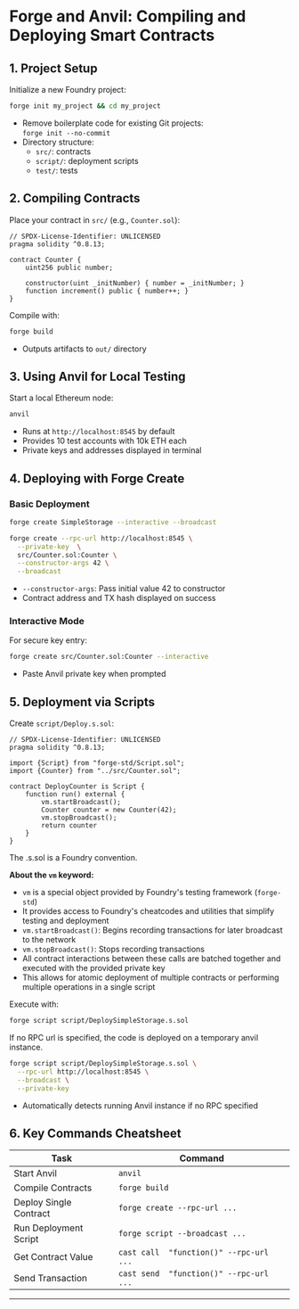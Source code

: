 # Forge and Anvil: Compiling and Deploying Smart Contracts

## 1. Project Setup

Initialize a new Foundry project:

```bash
forge init my_project && cd my_project
```

- Remove boilerplate code for existing Git projects:  
  `forge init --no-commit`
- Directory structure:
  - `src/`: contracts
  - `script/`: deployment scripts
  - `test/`: tests

## 2. Compiling Contracts

Place your contract in `src/` (e.g., `Counter.sol`):

```solidity
// SPDX-License-Identifier: UNLICENSED
pragma solidity ^0.8.13;

contract Counter {
    uint256 public number;
    
    constructor(uint _initNumber) { number = _initNumber; }
    function increment() public { number++; }
}
```

Compile with:

```bash
forge build
```

- Outputs artifacts to `out/` directory

## 3. Using Anvil for Local Testing

Start a local Ethereum node:

```bash
anvil
```

- Runs at `http://localhost:8545` by default
- Provides 10 test accounts with 10k ETH each
- Private keys and addresses displayed in terminal

## 4. Deploying with Forge Create

### Basic Deployment

```bash
forge create SimpleStorage --interactive --broadcast
```

```bash
forge create --rpc-url http://localhost:8545 \
  --private-key  \
  src/Counter.sol:Counter \
  --constructor-args 42 \
  --broadcast
```

- `--constructor-args`: Pass initial value 42 to constructor
- Contract address and TX hash displayed on success

### Interactive Mode

For secure key entry:

```bash
forge create src/Counter.sol:Counter --interactive
```

- Paste Anvil private key when prompted

## 5. Deployment via Scripts

Create `script/Deploy.s.sol`:

```solidity
// SPDX-License-Identifier: UNLICENSED
pragma solidity ^0.8.13;

import {Script} from "forge-std/Script.sol";
import {Counter} from "../src/Counter.sol";

contract DeployCounter is Script {
    function run() external {
        vm.startBroadcast();
        Counter counter = new Counter(42);
        vm.stopBroadcast();
        return counter
    }
}
```

The .s.sol is a Foundry convention.

**About the `vm` keyword:**
- `vm` is a special object provided by Foundry's testing framework (`forge-std`)
- It provides access to Foundry's cheatcodes and utilities that simplify testing and deployment
- `vm.startBroadcast()`: Begins recording transactions for later broadcast to the network
- `vm.stopBroadcast()`: Stops recording transactions
- All contract interactions between these calls are batched together and executed with the provided private key
- This allows for atomic deployment of multiple contracts or performing multiple operations in a single script

Execute with:

```bash
forge script script/DeploySimpleStorage.s.sol
```
If no RPC url is specified, the code is deployed on a temporary anvil instance.

```bash
forge script script/DeploySimpleStorage.s.sol \
  --rpc-url http://localhost:8545 \
  --broadcast \
  --private-key 
```

- Automatically detects running Anvil instance if no RPC specified

## 6. Key Commands Cheatsheet

| Task | Command |
|------|---------|
| Start Anvil | `anvil` |
| Compile Contracts | `forge build` |
| Deploy Single Contract | `forge create --rpc-url ...` |
| Run Deployment Script | `forge script --broadcast ...` |
| Get Contract Value | `cast call  "function()" --rpc-url ...` |
| Send Transaction | `cast send  "function()" --rpc-url ...` |

---